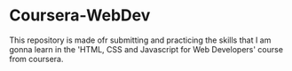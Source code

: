 # Coursera-WebDev
This repository is made ofr submitting and practicing the skills that I am gonna learn in the 'HTML, CSS and Javascript for Web Developers' course from coursera.
